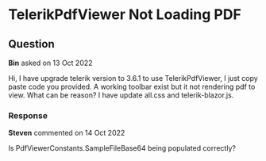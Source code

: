 # TelerikPdfViewer Not Loading PDF

## Question

**Bin** asked on 13 Oct 2022

Hi, I have upgrade telerik version to 3.6.1 to use TelerikPdfViewer, I just copy paste code you provided. A working toolbar exist but it not rendering pdf to view. What can be reason? I have update all.css and telerik-blazor.js.

### Response

**Steven** commented on 14 Oct 2022

Is PdfViewerConstants.SampleFileBase64 being populated correctly?
